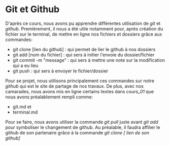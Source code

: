 # Git et Github

D'après ce cours, nous avons pu apprendre différentes utilisation de *git* et *github*.
Premièrement, il nous a été utile notamment pour, après création du fichier sur le 
terminal, de mettre en ligne nos fichiers et dossiers grâce aux commandes:
* git clone [lien du github] : qui permet de lier le github à nos dossiers
* git add [nom du fichier] : qui sers à initier l'envoie du dossier/fichier
* git commit -m "message" : qui sers à mettre une note sur la modification qui a eu lieu
* git push : qui sers à envoyer le fichier/dossier

Pour se projet, nous utilisons principalement ces commandes sur notre *github* qui est
le site de partage de nos travaux. De plus, avec nos camarades, nous avons mis en ligne 
certains textes dans *cours_01* que nous avons préalablement rempli comme:
* git.md et 
* terminal.md

Pour se faire, nous avons utiliser la commande _git pull_ juste avant _git add_ pour 
symboliser le changement de github. Au préalable, il faudra affilier le github de son 
partenaire grâce à la commande _git clone [ lien de son github]_

